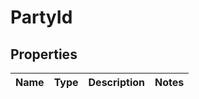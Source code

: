 
# PartyId

## Properties
Name | Type | Description | Notes
------------ | ------------- | ------------- | -------------



